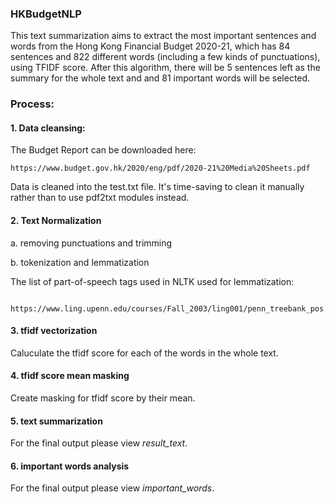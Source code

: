 ### HKBudgetNLP

This text summarization aims to extract the most important sentences and words from the Hong Kong Financial Budget 2020-21, which has 84 sentences and 822 different words (including a few kinds of punctuations), using TFIDF score. After this algorithm, there will be 5 sentences left as the summary for the whole text and and 81 important words will be selected.

### Process:

#### 1. Data cleansing:

The Budget Report can be downloaded here:
    
    https://www.budget.gov.hk/2020/eng/pdf/2020-21%20Media%20Sheets.pdf

Data is cleaned into the test.txt file. It's time-saving to clean it manually rather than to use pdf2txt modules instead.

#### 2. Text Normalization

a. removing punctuations and trimming

b. tokenization and lemmatization

The list of part-of-speech tags used in NLTK used for lemmatization:

        https://www.ling.upenn.edu/courses/Fall_2003/ling001/penn_treebank_pos.html

#### 3. tfidf vectorization

Caluculate the tfidf score for each of the words in the whole text. 

#### 4. tfidf score mean masking

Create masking for tfidf score by their mean.

#### 5. text summarization

For the final output please view *result_text*.

#### 6. important words analysis

For the final output please view *important_words*.



